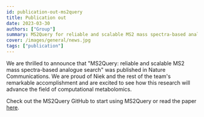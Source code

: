 ```yaml
---
id: publication-out-ms2query
title: Publication out
date: 2023-03-30
authors: ["Group"]
summary: MS2Query for reliable and scalable MS2 mass spectra-based analogue search.
cover: /images/general/news.jpg
tags: ["publication"]
---
```


We are thrilled to announce that "MS2Query: reliable and scalable MS2 mass spectra-based analogue search" was published in Nature Communications. We are proud of Niek and the rest of the team's remarkable accomplishment and are excited to see how this research will advance the field of computational metabolomics.

Check out the MS2Query GitHub to start using MS2Query or read the paper [here](https://github.com/iomega/ms2query).